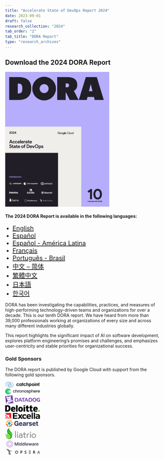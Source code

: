 ```yaml
---
title: "Accelerate State of DevOps Report 2024"
date: 2023-09-01
draft: false
research_collection: "2024"
tab_order: "2"
tab_title: "DORA Report"
type: "research_archives"
---
```

## Download the 2024 DORA Report

<grid class="border_none" style="margin-top:1rem;">
<item>

<a href="https://cloud.google.com/devops/state-of-devops" target="_blank"><img src="2024-dora-accelerate-state-of-devops-report.png" alt="Accelerate State of DevOps Report 2024" style="max-width:24em;"></a>

</item>
<item>
  <h4>The 2024 DORA Report is available in the following languages:</h4>
  <ul>
    <li style="font-size:1.25rem;"><a href="https://cloud.google.com/devops/state-of-devops/?hl=en&region=US" target="_blank">English</a></li>
    <li style="font-size:1.25rem;"><a href="https://cloud.google.com/devops/state-of-devops/?hl=es&region=ES" target="_blank">Español</a></li>
    <li style="font-size:1.25rem;"><a href="https://cloud.google.com/devops/state-of-devops/?hl=es-419&region=MX" target="_blank">Español - América Latina</a></li>
    <li style="font-size:1.25rem;"><a href="https://cloud.google.com/devops/state-of-devops/?hl=fr&region=FR" target="_blank">Français</a></li>
    <li style="font-size:1.25rem;"><a href="https://cloud.google.com/devops/state-of-devops/?hl=pt-br&region=BR" target="_blank">Português - Brasil</a></li>
    <li style="font-size:1.25rem;"><a href="https://cloud.google.com/devops/state-of-devops/?hl=zh-cn&region=CN" target="_blank">中文 – 简体</a></li>
    <li style="font-size:1.25rem;"><a href="https://cloud.google.com/devops/state-of-devops/?hl=zh-tw&region=TW" target="_blank">繁體中文</a></li>
    <li style="font-size:1.25rem;"><a href="https://cloud.google.com/devops/state-of-devops/?hl=ja&region=JP" target="_blank">日本語</a></li>
    <li style="font-size:1.25rem;"><a href="https://cloud.google.com/devops/state-of-devops/?hl=ko&region=KR" target="_blank">한국어</a></li>
  </ul>
</item>
</grid>

DORA has been investigating the capabilities, practices, and measures of high-performing technology-driven teams and organizations for over a decade. This is our tenth DORA report. We have heard from more than 39,000 professionals working at organizations of every size and across many different industries globally.

This report highlights the significant impact of AI on software development, explores platform engineering’s promises and challenges, and emphasizes user-centricity and stable priorities for organizational success.

### Gold Sponsors

The DORA report is published by Google Cloud with support from the following gold sponsors.

<grid class="border_none" style="margin-top:1rem;grid-template-columns: 1fr 1fr 1fr;">

<item style="display:flex; align-items:center;">
<a href="https://www.catchpoint.com/" target="_blank"><img src="sponsors/catchpoint.png" style="max-width:8em; max-height:2.5em;" alt="Catchpoint"></a>
</item>

<item style="display:flex; align-items:center;">
<a href="https://chronosphere.io/" target="_blank"><img src="sponsors/chronosphere.png" style="max-width:8em; max-height:2.5em;" alt="chronosphere"></a>
</item>

<item style="display:flex; align-items:center;">
<a href="https://www.datadoghq.com/" target="_blank"><img src="sponsors/datadog.png" style="max-width:8em; max-height:2.5em;" alt="Datadog"></a>
</item>

<item style="display:flex; align-items:center;">
<a href="https://www2.deloitte.com/" target="_blank"><img src="sponsors/deloitte.png" style="max-width:8em; max-height:2.5em;" alt="Deloitte"></a>
</item>

<item style="display:flex; align-items:center;">
<a href="https://www.excella.com/" target="_blank"><img src="sponsors/excella.png" style="max-width:8em; max-height:2.5em;" alt="Excella"></a>
</item>

<item style="display:flex; align-items:center;">
<a href="https://gearset.com/" target="_blank"><img src="sponsors/gearset.png" style="max-width:8em; max-height:2.5em;" alt="Gearset"></a>
</item>

<item style="display:flex; align-items:center;">
<a href="https://www.liatrio.com/" target="_blank"><img src="sponsors/liatrio.png" style="max-width:8em; max-height:2.5em;" alt="Liatrio"></a>
</item>

<item style="display:flex; align-items:center;">
<a href="https://www.middlewarehq.com/middleware-open-source?utm_source=dora_report" target="_blank"><img src="sponsors/middleware.png" style="max-width:8em; max-height:2.5em;" alt="Middleware"></a>
</item>

<item style="display:flex; align-items:center;">
<a href="https://www.opsera.io/" target="_blank"><img src="sponsors/opsera.png" style="max-width:8em; max-height:2.5em;" alt="Opsera"></a>
</item>

</grid>
